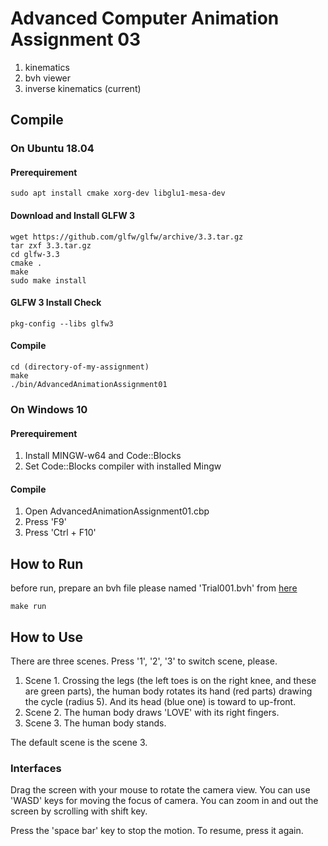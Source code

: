 # Advanced Computer Animation Assignment 03

1. kinematics
2. bvh viewer
3. inverse kinematics (current)

## Compile

### On Ubuntu 18.04

#### Prerequirement

```
sudo apt install cmake xorg-dev libglu1-mesa-dev
```

#### Download and Install GLFW 3

```
wget https://github.com/glfw/glfw/archive/3.3.tar.gz
tar zxf 3.3.tar.gz
cd glfw-3.3
cmake .
make
sudo make install
```

#### GLFW 3 Install Check

```
pkg-config --libs glfw3
```

#### Compile

```
cd (directory-of-my-assignment)
make
./bin/AdvancedAnimationAssignment01
```

### On Windows 10

#### Prerequirement

1. Install MINGW-w64 and Code::Blocks
2. Set Code::Blocks compiler with installed Mingw

#### Compile

1. Open AdvancedAnimationAssignment01.cbp
2. Press 'F9'
3. Press 'Ctrl + F10'

## How to Run

before run, prepare an bvh file please named 'Trial001.bvh' from [here](http://mrl.snu.ac.kr/courses/CourseAnimation/2014fall/MotionData.zip)

```
make run
```

## How to Use

There are three scenes. Press '1', '2', '3' to switch scene, please.

1. Scene 1. Crossing the legs (the left toes is on the right knee, and these are green parts), the human body rotates its hand (red parts) drawing the cycle (radius 5). And its head (blue one) is toward to up-front.
2. Scene 2. The human body draws 'LOVE' with its right fingers.
3. Scene 3. The human body stands.

The default scene is the scene 3.

### Interfaces

Drag the screen with your mouse to rotate the camera view.
You can use 'WASD' keys for moving the focus of camera.
You can zoom in and out the screen by scrolling with shift key.

Press the 'space bar' key to stop the motion. To resume, press it again.
